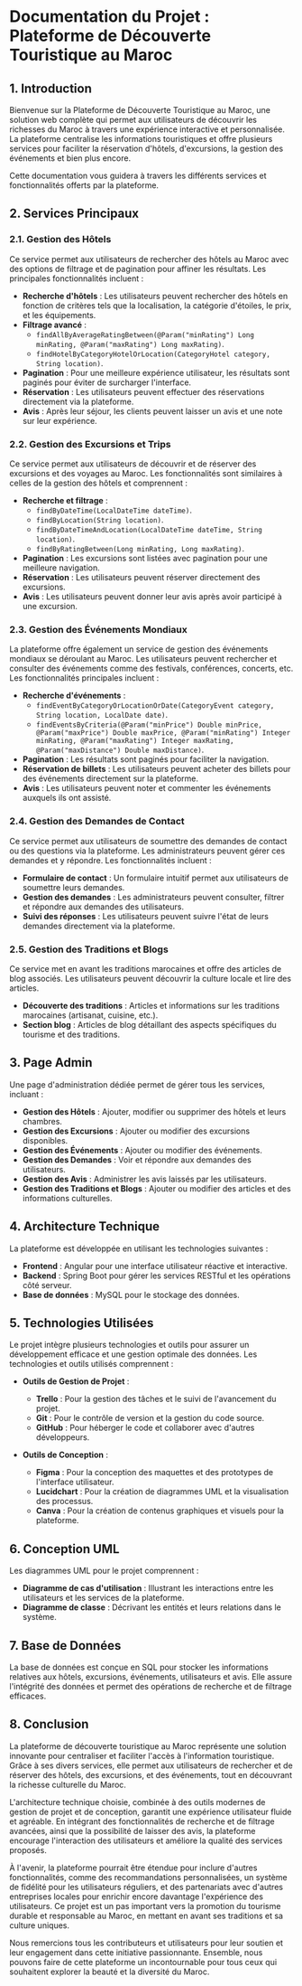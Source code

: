 # Documentation du Projet : Plateforme de Découverte Touristique au Maroc

## 1. Introduction
Bienvenue sur la Plateforme de Découverte Touristique au Maroc, une solution web complète qui permet aux utilisateurs de découvrir les richesses du Maroc à travers une expérience interactive et personnalisée. La plateforme centralise les informations touristiques et offre plusieurs services pour faciliter la réservation d'hôtels, d'excursions, la gestion des événements et bien plus encore.

Cette documentation vous guidera à travers les différents services et fonctionnalités offerts par la plateforme.

## 2. Services Principaux

### 2.1. Gestion des Hôtels
Ce service permet aux utilisateurs de rechercher des hôtels au Maroc avec des options de filtrage et de pagination pour affiner les résultats. Les principales fonctionnalités incluent :

- **Recherche d'hôtels** : Les utilisateurs peuvent rechercher des hôtels en fonction de critères tels que la localisation, la catégorie d'étoiles, le prix, et les équipements.
- **Filtrage avancé** :
  - `findAllByAverageRatingBetween(@Param("minRating") Long minRating, @Param("maxRating") Long maxRating)`.
  - `findHotelByCategoryHotelOrLocation(CategoryHotel category, String location)`.
- **Pagination** : Pour une meilleure expérience utilisateur, les résultats sont paginés pour éviter de surcharger l'interface.
- **Réservation** : Les utilisateurs peuvent effectuer des réservations directement via la plateforme.
- **Avis** : Après leur séjour, les clients peuvent laisser un avis et une note sur leur expérience.

### 2.2. Gestion des Excursions et Trips
Ce service permet aux utilisateurs de découvrir et de réserver des excursions et des voyages au Maroc. Les fonctionnalités sont similaires à celles de la gestion des hôtels et comprennent :

- **Recherche et filtrage** :
  - `findByDateTime(LocalDateTime dateTime)`.
  - `findByLocation(String location)`.
  - `findByDateTimeAndLocation(LocalDateTime dateTime, String location)`.
  - `findByRatingBetween(Long minRating, Long maxRating)`.
- **Pagination** : Les excursions sont listées avec pagination pour une meilleure navigation.
- **Réservation** : Les utilisateurs peuvent réserver directement des excursions.
- **Avis** : Les utilisateurs peuvent donner leur avis après avoir participé à une excursion.

### 2.3. Gestion des Événements Mondiaux
La plateforme offre également un service de gestion des événements mondiaux se déroulant au Maroc. Les utilisateurs peuvent rechercher et consulter des événements comme des festivals, conférences, concerts, etc. Les fonctionnalités principales incluent :

- **Recherche d'événements** :
  - `findEventByCategoryOrLocationOrDate(CategoryEvent category, String location, LocalDate date)`.
  - `findEventsByCriteria(@Param("minPrice") Double minPrice, @Param("maxPrice") Double maxPrice, @Param("minRating") Integer minRating, @Param("maxRating") Integer maxRating, @Param("maxDistance") Double maxDistance)`.
- **Pagination** : Les résultats sont paginés pour faciliter la navigation.
- **Réservation de billets** : Les utilisateurs peuvent acheter des billets pour des événements directement sur la plateforme.
- **Avis** : Les utilisateurs peuvent noter et commenter les événements auxquels ils ont assisté.

### 2.4. Gestion des Demandes de Contact
Ce service permet aux utilisateurs de soumettre des demandes de contact ou des questions via la plateforme. Les administrateurs peuvent gérer ces demandes et y répondre. Les fonctionnalités incluent :

- **Formulaire de contact** : Un formulaire intuitif permet aux utilisateurs de soumettre leurs demandes.
- **Gestion des demandes** : Les administrateurs peuvent consulter, filtrer et répondre aux demandes des utilisateurs.
- **Suivi des réponses** : Les utilisateurs peuvent suivre l'état de leurs demandes directement via la plateforme.

### 2.5. Gestion des Traditions et Blogs
Ce service met en avant les traditions marocaines et offre des articles de blog associés. Les utilisateurs peuvent découvrir la culture locale et lire des articles.

- **Découverte des traditions** : Articles et informations sur les traditions marocaines (artisanat, cuisine, etc.).
- **Section blog** : Articles de blog détaillant des aspects spécifiques du tourisme et des traditions.

## 3. Page Admin
Une page d'administration dédiée permet de gérer tous les services, incluant :

- **Gestion des Hôtels** : Ajouter, modifier ou supprimer des hôtels et leurs chambres.
- **Gestion des Excursions** : Ajouter ou modifier des excursions disponibles.
- **Gestion des Événements** : Ajouter ou modifier des événements.
- **Gestion des Demandes** : Voir et répondre aux demandes des utilisateurs.
- **Gestion des Avis** : Administrer les avis laissés par les utilisateurs.
- **Gestion des Traditions et Blogs** : Ajouter ou modifier des articles et des informations culturelles.

## 4. Architecture Technique
La plateforme est développée en utilisant les technologies suivantes :

- **Frontend** : Angular pour une interface utilisateur réactive et interactive.
- **Backend** : Spring Boot pour gérer les services RESTful et les opérations côté serveur.
- **Base de données** : MySQL pour le stockage des données.

## 5. Technologies Utilisées
Le projet intègre plusieurs technologies et outils pour assurer un développement efficace et une gestion optimale des données. Les technologies et outils utilisés comprennent :

- **Outils de Gestion de Projet** :
  - **Trello** : Pour la gestion des tâches et le suivi de l'avancement du projet.
  - **Git** : Pour le contrôle de version et la gestion du code source.
  - **GitHub** : Pour héberger le code et collaborer avec d'autres développeurs.

- **Outils de Conception** :
  - **Figma** : Pour la conception des maquettes et des prototypes de l'interface utilisateur.
  - **Lucidchart** : Pour la création de diagrammes UML et la visualisation des processus.
  - **Canva** : Pour la création de contenus graphiques et visuels pour la plateforme.

## 6. Conception UML
Les diagrammes UML pour le projet comprennent :

- **Diagramme de cas d'utilisation** : Illustrant les interactions entre les utilisateurs et les services de la plateforme.
- **Diagramme de classe** : Décrivant les entités et leurs relations dans le système.

## 7. Base de Données
La base de données est conçue en SQL pour stocker les informations relatives aux hôtels, excursions, événements, utilisateurs et avis. Elle assure l'intégrité des données et permet des opérations de recherche et de filtrage efficaces.
## 8. Conclusion
La plateforme de découverte touristique au Maroc représente une solution innovante pour centraliser et faciliter l'accès à l'information touristique. Grâce à ses divers services, elle permet aux utilisateurs de rechercher et de réserver des hôtels, des excursions, et des événements, tout en découvrant la richesse culturelle du Maroc. 

L'architecture technique choisie, combinée à des outils modernes de gestion de projet et de conception, garantit une expérience utilisateur fluide et agréable. En intégrant des fonctionnalités de recherche et de filtrage avancées, ainsi que la possibilité de laisser des avis, la plateforme encourage l'interaction des utilisateurs et améliore la qualité des services proposés.

À l'avenir, la plateforme pourrait être étendue pour inclure d'autres fonctionnalités, comme des recommandations personnalisées, un système de fidélité pour les utilisateurs réguliers, et des partenariats avec d'autres entreprises locales pour enrichir encore davantage l'expérience des utilisateurs. Ce projet est un pas important vers la promotion du tourisme durable et responsable au Maroc, en mettant en avant ses traditions et sa culture uniques.

Nous remercions tous les contributeurs et utilisateurs pour leur soutien et leur engagement dans cette initiative passionnante. Ensemble, nous pouvons faire de cette plateforme un incontournable pour tous ceux qui souhaitent explorer la beauté et la diversité du Maroc.

